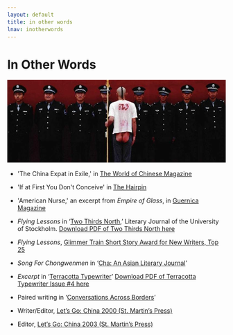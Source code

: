 ```yaml
---
layout: default
title: in other words
lnav: inotherwords
---
```


# In Other Words

![Song For Chongwenmen](/images/cbutt.jpg)

* 'The China Expat in Exile,' in [The World of Chinese Magazine](http://www.theworldofchinese.com/2012/09/the-china-expat-in-exile-a-response-to-the-mark-kitto-debate/)

* 'If at First You Don't Conceive' in [The Hairpin](http://thehairpin.com/2012/09/if-at-first-you-dont-conceive-try-try-again-and-dont-bd-until-your-cm-is-ew)

* 'American Nurse,' an excerpt from _Empire of Glass_, in [Guernica Magazine]( http://www.guernicamag.com/fiction/american-nurse)

* _Flying Lessons_ in ‘[Two Thirds North]( http://www.twothirdsnorth.com/two-thirds-north-2012/),’ Literary Journal of the University of Stockholm. [Download PDF of Two Thirds North here]( http://www.twothirdsnorth.com/wp-content/uploads/2012/05/Two-Thirds-North-20123.pdf)

* _Flying Lessons_, [Glimmer Train Short Story Award for New Writers, Top 25]( http://www.glimmertrainpress.com/writer/html/finalists.asp?id=65)

* _Song For Chongwenmen_ in ‘[Cha: An Asian Literary Journal]( http://www.asiancha.com/content/view/854/295/)’

* _Excerpt_ in ‘[Terracotta Typewriter]( http://www.tctype.com/happy-new-issue/)’ [Download PDF of Terracotta Typewriter Issue #4 here]( http://www.tctype.com/wp-content/uploads/2010/02/Winter10.pdf)

* Paired writing in ‘[Conversations Across Borders]( http://www.conversationsacrossborders.org/community/community.html)’

* Writer/Editor, [Let’s Go: China 2000 (St. Martin’s Press)]( http://www.goodreads.com/book/show/337060.Let_s_Go_China)

* Editor, [Let’s Go: China 2003 (St. Martin’s Press)]( http://www.goodreads.com/book/show/337027.Let_s_Go_2003)
